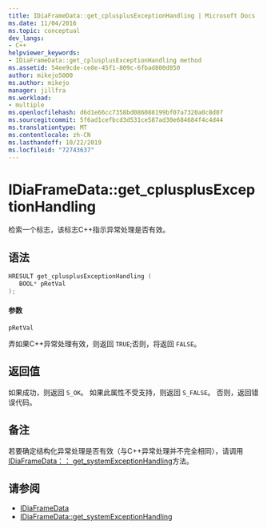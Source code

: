 ```yaml
---
title: IDiaFrameData::get_cplusplusExceptionHandling | Microsoft Docs
ms.date: 11/04/2016
ms.topic: conceptual
dev_langs:
- C++
helpviewer_keywords:
- IDiaFrameData::get_cplusplusExceptionHandling method
ms.assetid: 54ee9cde-ce8e-45f1-809c-6fbad800d850
author: mikejo5000
ms.author: mikejo
manager: jillfra
ms.workload:
- multiple
ms.openlocfilehash: d6d1e66cc7358bd086088199bf07a7320a0c8d07
ms.sourcegitcommit: 5f6ad1cefbcd3d531ce587ad30e684684f4c4d44
ms.translationtype: MT
ms.contentlocale: zh-CN
ms.lasthandoff: 10/22/2019
ms.locfileid: "72743637"
---
```

# <a name="idiaframedataget_cplusplusexceptionhandling"></a>IDiaFrameData::get_cplusplusExceptionHandling
检索一个标志，该标志C++指示异常处理是否有效。

## <a name="syntax"></a>语法

```C++
HRESULT get_cplusplusExceptionHandling ( 
   BOOL* pRetVal
);
```

#### <a name="parameters"></a>参数
 `pRetVal`

弄如果C++异常处理有效，则返回 `TRUE`;否则，将返回 `FALSE`。

## <a name="return-value"></a>返回值
 如果成功，则返回 `S_OK`。 如果此属性不受支持，则返回 `S_FALSE`。 否则，返回错误代码。

## <a name="remarks"></a>备注
 若要确定结构化异常处理是否有效（与C++异常处理并不完全相同），请调用[IDiaFrameData：： get_systemExceptionHandling](../../debugger/debug-interface-access/idiaframedata-get-systemexceptionhandling.md)方法。

## <a name="see-also"></a>请参阅
- [IDiaFrameData](../../debugger/debug-interface-access/idiaframedata.md)
- [IDiaFrameData::get_systemExceptionHandling](../../debugger/debug-interface-access/idiaframedata-get-systemexceptionhandling.md)